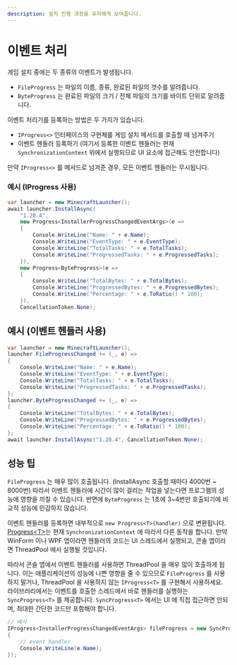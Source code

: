 ```yaml
---
description: 설치 진행 과정을 유저에게 보여줍니다.
---
```


# 이벤트 처리

게임 설치 중에는 두 종류의 이벤트가 발생됩니다.

* `FileProgress` 는 파일의 이름, 종류, 완료된 파일의 갯수를 알려줍니다.
* `ByteProgress` 는 완료된 파일의 크기 / 전체 파일의 크기를 바이트 단위로 알려줍니다.

이벤트 처리기를 등록하는 방법은 두 가지가 있습니다.

* `IProgress<>` 인터페이스의 구현체를 게임 설치 메서드를 호출할 때 넘겨주기
* 이벤트 헨들러 등록하기 (여기서 등록한 이벤트 헨들러는 현재 `SynchronizationContext` 위에서 실행되므로 UI 요소에 접근해도 안전합니다)

만약 `IProgress<>` 를 메서드로 넘겨준 경우, 모든 이벤트 헨들러는 무시됩니다.&#x20;

### 예시 (IProgress 사용)

```csharp
var launcher = new MinecraftLauncher();
await launcher.InstallAsync(
    "1.20.4", 
    new Progress<InstallerProgressChangedEventArgs>(e =>
    {
        Console.WriteLine("Name: " + e.Name);
        Console.WriteLine("EventType: " + e.EventType);
        Console.WriteLine("TotalTasks: " + e.TotalTasks);
        Console.WriteLine("ProgressedTasks: " + e.ProgressedTasks);
    }),
    new Progress<ByteProgress>(e =>
    {
        Console.WriteLine("TotalBytes: " + e.TotalBytes);
        Console.WriteLine("ProgressedBytes: " + e.ProgressedBytes);
        Console.WriteLine("Percentage: " + e.ToRatio() * 100);
    }),
    CancellationToken.None);
```

## 예시 (이벤트 헨들러 사용)

```csharp
var launcher = new MinecraftLauncher();
launcher.FileProgressChanged += (_, e) =>
{
    Console.WriteLine("Name: " + e.Name);
    Console.WriteLine("EventType: " + e.EventType);
    Console.WriteLine("TotalTasks: " + e.TotalTasks);
    Console.WriteLine("ProgressedTasks: " + e.ProgressedTasks);
};
launcher.ByteProgressChanged += (_, e) =>
{
    Console.WriteLine("TotalBytes: " + e.TotalBytes);
    Console.WriteLine("ProgressedBytes: " + e.ProgressedBytes);
    Console.WriteLine("Percentage: " + e.ToRatio() * 100);
};
await launcher.InstallAsync("1.20.4", CancellationToken.None);
```

## 성능 팁

`FileProgress` 는 매우 많이 호출됩니다. (InstallAsync 호출할 때마다 4000번 \~ 8000번) 따라서 이벤트 헨들러에 시간이 많이 걸리는 작업을 넣는다면 프로그램의 성능에 영향을 끼칠 수 있습니다. 반면에 `ByteProgress` 는 1초에 3\~4번만 호출되기에 비교적 성능에 민감하지 않습니다.

이벤트 헨들러를 등록하면 내부적으로 `new Progress<T>(handler)` 으로 변환됩니다. [Progress\<T>](https://learn.microsoft.com/en-us/dotnet/api/system.progress-1?view=net-8.0)는 현재 `SynchronizationContext` 에 따라서 다른 동작을 합니다. 만약 WinForm 이나 WPF 앱이라면 헨들러의 코드는 UI 스레드에서 실행되고, 콘솔 앱이라면 ThreadPool 에서 실행될 것입니다.&#x20;

따라서 콘솔 앱에서 이벤트 헨들러를 사용하면 ThreadPool 을 매우 많이 호출하게 됩니다. 이는 애플리케이션의 성능에 나쁜 영향을 줄 수 있으므로 `FileProgress` 를 사용하지 말거나, ThreadPool 을 사용하지 않는 `IProgress<T>` 를 구현해서 사용하세요. 라이브러리에서는 이벤트를 호출한 스레드에서 바로 헨들러를 실행하는 `SyncProgress<T>` 를 제공합니다.  `SyncProgress<T>` 에서는 UI 에 직접 접근하면 안되며, 최대한 간단한 코드만 포함해야 합니다.&#x20;

```csharp
// 예시
IProgress<InstallerProgressChangedEventArgs> fileProgress = new SyncProgress<InstallerProgressChangedEventArgs>(e => 
{ 
    // event handler
    Console.WriteLine(e.Name);
});
```

